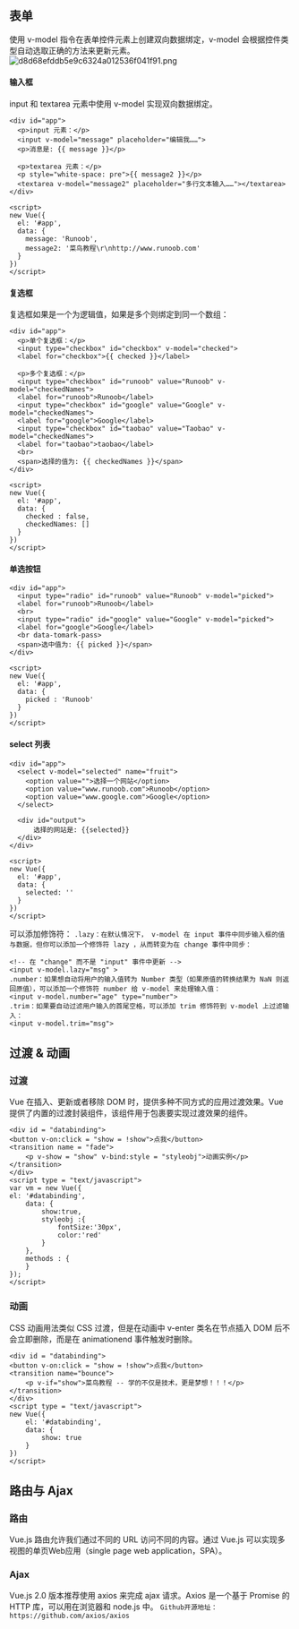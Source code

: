 ## 表单

使用 v-model 指令在表单控件元素上创建双向数据绑定，v-model 会根据控件类型自动选取正确的方法来更新元素。
![d8d68efddb5e9c6324a012536f041f91.png](evernotecid://B2F3C567-77E2-4171-BC48-D1BFB51451A4/appyinxiangcom/21596144/ENResource/p877)

#### 输入框

input 和 textarea 元素中使用 v-model 实现双向数据绑定。

```
<div id="app">
  <p>input 元素：</p>
  <input v-model="message" placeholder="编辑我……">
  <p>消息是: {{ message }}</p>
    
  <p>textarea 元素：</p>
  <p style="white-space: pre">{{ message2 }}</p>
  <textarea v-model="message2" placeholder="多行文本输入……"></textarea>
</div>
 
<script>
new Vue({
  el: '#app',
  data: {
    message: 'Runoob',
    message2: '菜鸟教程\r\nhttp://www.runoob.com'
  }
})
</script>
```

#### 复选框

复选框如果是一个为逻辑值，如果是多个则绑定到同一个数组：

```
<div id="app">
  <p>单个复选框：</p>
  <input type="checkbox" id="checkbox" v-model="checked">
  <label for="checkbox">{{ checked }}</label>
    
  <p>多个复选框：</p>
  <input type="checkbox" id="runoob" value="Runoob" v-model="checkedNames">
  <label for="runoob">Runoob</label>
  <input type="checkbox" id="google" value="Google" v-model="checkedNames">
  <label for="google">Google</label>
  <input type="checkbox" id="taobao" value="Taobao" v-model="checkedNames">
  <label for="taobao">taobao</label>
  <br>
  <span>选择的值为: {{ checkedNames }}</span>
</div>
 
<script>
new Vue({
  el: '#app',
  data: {
    checked : false,
    checkedNames: []
  }
})
</script>
```

#### 单选按钮

```
<div id="app">
  <input type="radio" id="runoob" value="Runoob" v-model="picked">
  <label for="runoob">Runoob</label>
  <br>
  <input type="radio" id="google" value="Google" v-model="picked">
  <label for="google">Google</label>
  <br data-tomark-pass>
  <span>选中值为: {{ picked }}</span>
</div>
 
<script>
new Vue({
  el: '#app',
  data: {
    picked : 'Runoob'
  }
})
</script>
```

#### select 列表

```
<div id="app">
  <select v-model="selected" name="fruit">
    <option value="">选择一个网站</option>
    <option value="www.runoob.com">Runoob</option>
    <option value="www.google.com">Google</option>
  </select>
 
  <div id="output">
      选择的网站是: {{selected}}
  </div>
</div>
 
<script>
new Vue({
  el: '#app',
  data: {
    selected: '' 
  }
})
</script>
```

可以添加修饰符：
`.lazy：在默认情况下， v-model 在 input 事件中同步输入框的值与数据，但你可以添加一个修饰符 lazy ，从而转变为在 change 事件中同步：`

```
<!-- 在 "change" 而不是 "input" 事件中更新 -->
<input v-model.lazy="msg" >
.number：如果想自动将用户的输入值转为 Number 类型（如果原值的转换结果为 NaN 则返回原值），可以添加一个修饰符 number 给 v-model 来处理输入值：
<input v-model.number="age" type="number">
.trim：如果要自动过滤用户输入的首尾空格，可以添加 trim 修饰符到 v-model 上过滤输入：
<input v-model.trim="msg">
```

## 过渡 & 动画

### 过渡

Vue 在插入、更新或者移除 DOM 时，提供多种不同方式的应用过渡效果。Vue 提供了内置的过渡封装组件，该组件用于包裹要实现过渡效果的组件。

```
<div id = "databinding">
<button v-on:click = "show = !show">点我</button>
<transition name = "fade">
    <p v-show = "show" v-bind:style = "styleobj">动画实例</p>
</transition>
</div>
<script type = "text/javascript">
var vm = new Vue({
el: '#databinding',
    data: {
        show:true,
        styleobj :{
            fontSize:'30px',
            color:'red'
        }
    },
    methods : {
    }
});
</script>
```

### 动画

CSS 动画用法类似 CSS 过渡，但是在动画中 v-enter 类名在节点插入 DOM 后不会立即删除，而是在 animationend 事件触发时删除。

```
<div id = "databinding">
<button v-on:click = "show = !show">点我</button>
<transition name="bounce">
    <p v-if="show">菜鸟教程 -- 学的不仅是技术，更是梦想！！！</p>
</transition>
</div>
<script type = "text/javascript">
new Vue({
    el: '#databinding',
    data: {
        show: true
    }
})
</script>
```

## 路由与 Ajax

### 路由

Vue.js 路由允许我们通过不同的 URL 访问不同的内容。通过 Vue.js 可以实现多视图的单页Web应用（single page web application，SPA）。

### Ajax

Vue.js 2.0 版本推荐使用 axios 来完成 ajax 请求。Axios 是一个基于 Promise 的 HTTP 库，可以用在浏览器和 node.js 中。
`Github开源地址： https://github.com/axios/axios`